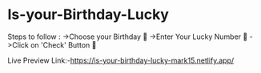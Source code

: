 # Is-your-Birthday-Lucky
Steps to follow :
->Choose your Birthday 🤩
->Enter Your Lucky Number 💃
->Click on 'Check' Button 🤞

Live Preview Link:-https://is-your-birthday-lucky-mark15.netlify.app/
